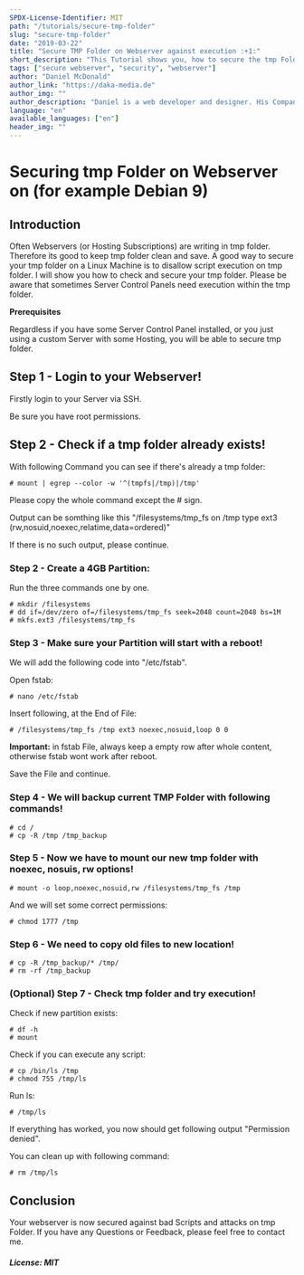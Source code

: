 ```yaml
---
SPDX-License-Identifier: MIT
path: "/tutorials/secure-tmp-folder"
slug: "secure-tmp-folder"
date: "2019-03-22"
title: "Secure TMP Folder on Webserver against execution :+1:"
short_description: "This Tutorial shows you, how to secure the tmp Folder within a Webserver, against script execution"
tags: ["secure webserver", "security", "webserver"]
author: "Daniel McDonald"
author_link: "https://daka-media.de"
author_img: ""
author_description: "Daniel is a web developer and designer. His Company was founded in 2013"
language: "en"
available_languages: ["en"]
header_img: ""
---
```


<!-- This where the actual tutorial begins, with the title: -->

# Securing tmp Folder on Webserver on (for example Debian 9)

## Introduction

Often Webservers (or Hosting Subscriptions) are writing in tmp folder. Therefore its good to keep tmp folder clean and save. A good way to secure your tmp folder on a Linux Machine is to disallow script execution on tmp folder. I will show you how to check and secure your tmp folder. Please be aware that sometimes Server Control Panels need execution within the tmp folder.

**Prerequisites**

Regardless if you have some Server Control Panel installed, or you just using a custom Server with some Hosting, you will be able to secure tmp folder.

## Step 1 - Login to your Webserver!

Firstly login to your Server via SSH.

Be sure you have root permissions. 


## Step 2 - Check if a tmp folder already exists!

With following Command you can see if there's already a tmp folder:

```console
# mount | egrep --color -w '^(tmpfs|/tmp)|/tmp'
```
Please copy the whole command except the # sign.

Output can be somthing like this "/filesystems/tmp_fs on /tmp type ext3 (rw,nosuid,noexec,relatime,data=ordered)"

If there is no such output, please continue. 

### Step 2 - Create a 4GB Partition:

Run the three commands one by one.

```console
# mkdir /filesystems
# dd if=/dev/zero of=/filesystems/tmp_fs seek=2048 count=2048 bs=1M
# mkfs.ext3 /filesystems/tmp_fs

```

### Step 3 - Make sure your Partition will start with a reboot!

We will add the following code into "/etc/fstab".

Open fstab:

```console
# nano /etc/fstab

```

Insert following, at the End of File:

```console
# /filesystems/tmp_fs /tmp ext3 noexec,nosuid,loop 0 0

```
**Important:** in fstab File, always keep a empty row after whole content, otherwise fstab wont work after reboot. 

Save the File and continue.

### Step 4 - We will backup current TMP Folder with following commands!

```console
# cd /
# cp -R /tmp /tmp_backup
```

### Step 5 - Now we have to mount our new tmp folder with noexec, nosuis, rw options!

```console
# mount -o loop,noexec,nosuid,rw /filesystems/tmp_fs /tmp
```

And we will set some correct permissions:

```console
# chmod 1777 /tmp
```

### Step 6 - We need to copy old files to new location!

```console
# cp -R /tmp_backup/* /tmp/
# rm -rf /tmp_backup
```




### (Optional) Step 7 - Check tmp folder and try execution!

Check if new partition exists:

```console
# df -h
# mount
```

Check if you can execute any script: 

```console
# cp /bin/ls /tmp
# chmod 755 /tmp/ls
```

Run ls:

```console
# /tmp/ls
```

If everything has worked, you now should get following output "Permission denied".

You can clean up with following command: 

```console
# rm /tmp/ls
```

## Conclusion

Your webserver is now secured against bad Scripts and attacks on tmp Folder. If you have any Questions or Feedback, please feel free to contact me.


##### License: MIT

<!---

Contributors's Certificate of Origin

By making a contribution to this project, I certify that:

(a) The contribution was created in whole or in part by me and I have
    the right to submit it under the license indicated in the file; or

(b) The contribution is based upon previous work that, to the best of my
    knowledge, is covered under an appropriate license and I have the
    right under that license to submit that work with modifications,
    whether created in whole or in part by me, under the same license
    (unless I am permitted to submit under a different license), as
    indicated in the file; or

(c) The contribution was provided directly to me by some other person
    who certified (a), (b) or (c) and I have not modified it.

(d) I understand and agree that this project and the contribution are
    public and that a record of the contribution (including all personal
    information I submit with it, including my sign-off) is maintained
    indefinitely and may be redistributed consistent with this project
    or the license(s) involved.

Signed-off-by: Daniel McDonald - mail@danielmcdonald.de

-->
